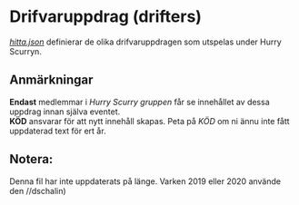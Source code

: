# Drifvaruppdrag (drifters)

*[hitta.json](hitta.json)* definierar de olika drifvaruppdragen som utspelas under Hurry Scurryn.

## Anmärkningar

**Endast** medlemmar i *Hurry Scurry gruppen* får se innehållet av dessa uppdrag innan själva eventet.  
**KÖD** ansvarar för att nytt innehåll skapas. Peta på *KÖD* om ni ännu inte fått uppdaterad text för ert år.


## Notera:
Denna fil har inte uppdaterats på länge. Varken 2019 eller 2020 använde den //dschalin)
